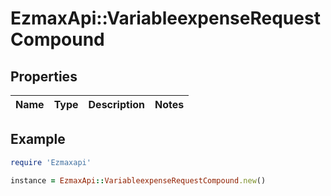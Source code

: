 # EzmaxApi::VariableexpenseRequestCompound

## Properties

| Name | Type | Description | Notes |
| ---- | ---- | ----------- | ----- |

## Example

```ruby
require 'Ezmaxapi'

instance = EzmaxApi::VariableexpenseRequestCompound.new()
```

